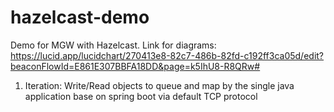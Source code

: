 # hazelcast-demo
Demo for MGW with Hazelcast.
Link for diagrams: https://lucid.app/lucidchart/270413e8-82c7-486b-82fd-c192ff3ca05d/edit?beaconFlowId=E861E307BBFA18DD&page=k5IhU8-R8QRw#

1. Iteration:
Write/Read objects to queue and map by the single java application base on spring boot via default TCP protocol
